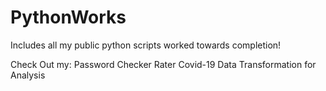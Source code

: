 # PythonWorks
Includes all my public python scripts worked towards completion!

Check Out my:
  Password Checker Rater
  Covid-19 Data Transformation for Analysis
